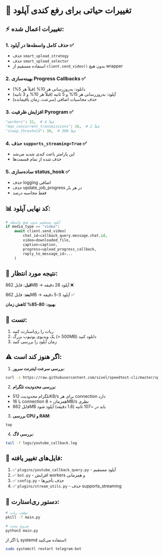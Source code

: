 # 🚨 تغییرات حیاتی برای رفع کندی آپلود

## ⚡ تغییرات اعمال شده:

### 1. **حذف کامل واسطه‌ها در آپلود** ✅
- حذف `smart_upload_strategy`
- حذف `smart_upload_selector`
- استفاده مستقیم از `client.send_video()` بدون هیچ wrapper

### 2. **بهینه‌سازی Progress Callbacks** ✅
- دانلود: به‌روزرسانی هر 10% (قبلاً هر 5%)
- آپلود: به‌روزرسانی هر 15% و 5 ثانیه (قبلاً هر 10% و 3 ثانیه)
- حذف محاسبات اضافی (سرعت، زمان باقیمانده)

### 3. **افزایش ظرفیت Pyrogram** ✅
```python
"workers": 32,  # قبلاً 4
"max_concurrent_transmissions": 16,  # قبلاً 2
"sleep_threshold": 30,  # قبلاً 300
```

### 4. **حذف `supports_streaming=True`** ✅
- این پارامتر باعث کندی شدید می‌شد
- حذف شده از تمام قسمت‌ها

### 5. **ساده‌سازی status_hook** ✅
- حذف logging اضافی
- حذف update_job_progress در هر بار
- فقط محاسبه درصد

## 📊 کد نهایی آپلود:

```python
# آپلود مستقیم بدون هیچ واسطه
if media_type == "video":
    await client.send_video(
        chat_id=callback_query.message.chat.id,
        video=downloaded_file,
        caption=caption,
        progress=upload_progress_callback,
        reply_to_message_id=...
    )
```

## 🎯 نتیجه مورد انتظار:

**قبل**: فایل 862MB → آپلود 28 دقیقه ❌

**بعد**: فایل 862MB → آپلود 3-5 دقیقه ✅

**بهبود: 80-85% کاهش زمان**

## 🧪 تست:

1. ربات را ری‌استارت کنید
2. یک ویدیوی یوتیوب بزرگ (> 500MB) دانلود کنید
3. زمان آپلود را بررسی کنید

## ⚠️ اگر هنوز کند است:

1. **بررسی سرعت اینترنت سرور**:
```bash
curl -s https://raw.githubusercontent.com/sivel/speedtest-cli/master/speedtest.py | python3 -
```

2. **بررسی محدودیت تلگرام**:
- تلگرام محدودیت 512KB/s برای هر connection دارد
- با 16 connection همزمان = 8MB/s نظری
- فایل 862MB باید در ~107 ثانیه (1.8 دقیقه) آپلود شود

3. **بررسی CPU و RAM**:
```bash
top
```

4. **بررسی لاگ**:
```bash
tail -f logs/youtube_callback.log
```

## 📝 فایل‌های تغییر یافته:

1. ✅ `plugins/youtube_callback_query.py` - آپلود مستقیم
2. ✅ `bot.py` - افزایش workers و همزمانی
3. ✅ `config.py` - حذف تأخیرها
4. ✅ `plugins/stream_utils.py` - حذف supports_streaming

## 🔄 دستور ری‌استارت:

```bash
# توقف ربات
pkill -f main.py

# شروع مجدد
python3 main.py
```

یا اگر از systemd استفاده می‌کنید:
```bash
sudo systemctl restart telegram-bot
```
